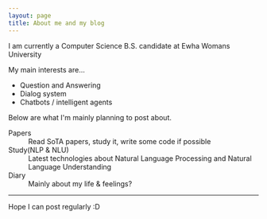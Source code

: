 ```yaml
---
layout: page
title: About me and my blog
---
```

I am currently a Computer Science B.S. candidate at Ewha Womans University

My main interests are...

* Question and Answering
* Dialog system
* Chatbots / intelligent agents


Below are what I'm mainly planning to post about.

<dl>
  <dt>Papers</dt>
  <dd>Read SoTA papers, study it, write some code if possible</dd>

  <dt>Study(NLP & NLU)</dt>
  <dd>Latest technologies about Natural Language Processing and Natural Language Understanding</dd>

  <dt>Diary</dt>
  <dd>Mainly about my life & feelings?</dd>
</dl>


-----

Hope I can post regularly :D
